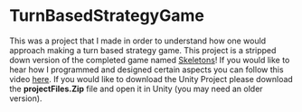 # TurnBasedStrategyGame
This was a project that I made in order to understand how one would approach making a turn based strategy game. This project is a stripped down version of the completed game named [Skeletons](https://angusfan.itch.io/skeletons)!
If you would like to hear how I programmed and designed certain aspects you can follow this video [here](https://www.youtube.com/watch?v=MNSQWPhalGQ).
If you would like to download the Unity Project please download the **projectFiles.Zip** file and open it in Unity (you may need an older version).


